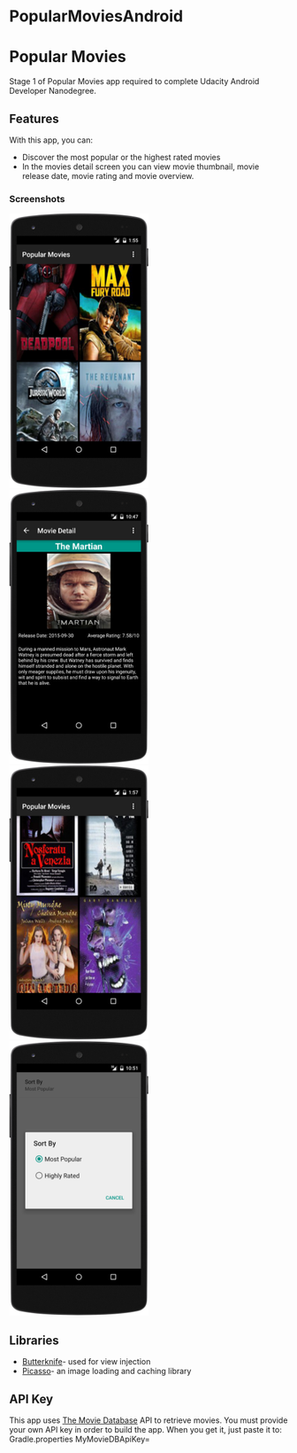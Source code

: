 # PopularMoviesAndroid

# Popular Movies

Stage 1 of Popular Movies app required to complete Udacity Android Developer Nanodegree.

## Features

With this app, you can:
* Discover the most popular or the highest rated movies
* In the movies detail screen you can view movie thumbnail, movie release date, movie rating and movie overview.

### Screenshots

<img src="screenshots/Main_Screen.png" width="50%" />
<img src="screenshots/Detail_Screen.png" width="50%" />
<img src="screenshots/Highly_Rated.png" width="50%" />
<img src="screenshots/Settings_Screen.png" width="50%" />

## Libraries

* [Butterknife](http://jakewharton.github.io/butterknife/)- used for view injection
* [Picasso](http://square.github.io/picasso/)- an image loading and caching library

## API Key

This app uses [The Movie Database](https://www.themoviedb.org/documentation/api) API to retrieve movies.
You must provide your own API key in order to build the app. When you get it, just paste it to:
Gradle.properties
MyMovieDBApiKey=<YourAPIKey>
